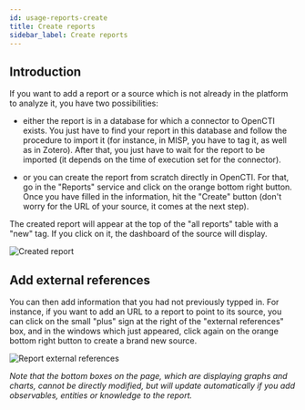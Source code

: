 ```yaml
---
id: usage-reports-create
title: Create reports
sidebar_label: Create reports
---
```


## Introduction

If you want to add a report or a source which is not already in the platform to analyze it, you have two possibilities:

* either the report is in a database for which a connector to OpenCTI exists. You just have to find your report in this database and follow the procedure to import it (for instance, in MISP, you have to tag it, as well as in Zotero). After that, you just have to wait for the report to be imported (it depends on the time of execution set for the connector).

* or you can create the report from scratch directly in OpenCTI. For that, go in the "Reports" service and click on the orange bottom right  button. Once you have filled in the information, hit the "Create" button (don't worry for the URL of your source, it comes at the next step).

The created report will appear at the top of the "all reports" table with a "new" tag. If you click on it, the dashboard of the source will display. 

![Created report](assets/usage/report_created.png "Created report")

## Add external references

You can then add information that you had not previously typped in. For instance, if you want to add an URL to a report to point to its source, you can click on the small "plus" sign at the right of the "external references" box, and in the windows which just appeared, click again on the orange bottom right button to create a brand new source.

![Report external references](assets/usage/report_external-references.png "Report external references")

*Note that the bottom boxes on the page, which are displaying graphs and charts, cannot be directly modified, but will update automatically if you add observables, entities or knowledge to the report.*